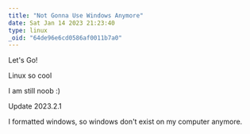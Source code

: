 ```yaml
---
title: "Not Gonna Use Windows Anymore"
date: Sat Jan 14 2023 21:23:40
type: linux
_oid: "64de96e6cd0586af0011b7a0"
---
```

Let\'s Go!

Linux so cool

I am still noob :)

Update 2023.2.1

I formatted windows, so windows don\'t exist on my computer anymore.
